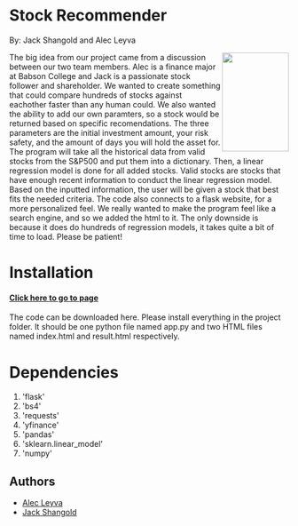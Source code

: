 # Stock Recommender
By: Jack Shangold and Alec Leyva

<img src = "https://i.insider.com/649afce86eb0a800194d541f?width=1136&format=jpeg" align = "right" width="120" height="178">

The big idea from our project came from a discussion between our two team members. Alec is a finance major at Babson College and Jack is a passionate stock follower and shareholder. We wanted to create something that could compare hundreds of stocks against eachother faster than any human could. We also wanted the ability to add our own paramters, so a stock would be returned based on specific recomendations. The three parameters are the initial investment amount, your risk safety, and the amount of days you will hold the asset for. The program will take all the historical data from valid stocks from the S&P500 and put them into a dictionary. Then, a linear regression model is done for all added stocks. Valid stocks are stocks that have enough recent information to conduct the  linear regression model. Based on the inputted information, the user will be given a stock that best fits the needed criteria. The code also connects to a flask website, for a more personalized feel. We really wanted to make the program feel like a search engine, and so we added the html to it. The only downside is because it does do hundreds of regression models, it takes quite a bit of time to load. Please be patient!

# Installation
#### [Click here to go to page](https://github.com/aleyva1/finalproject.git)
The code can be downloaded here. Please install everything in the project folder. It should be one python file named app.py and two HTML files named index.html and result.html respectively. 


# Dependencies
1. 'flask'
2. 'bs4'
3. 'requests'
4. 'yfinance'
5. 'pandas'
6. 'sklearn.linear_model'
7. 'numpy'




## Authors

- [Alec Leyva](https://github.com/aleyva1)
- [Jack Shangold](https://github.com/JShangold1)
